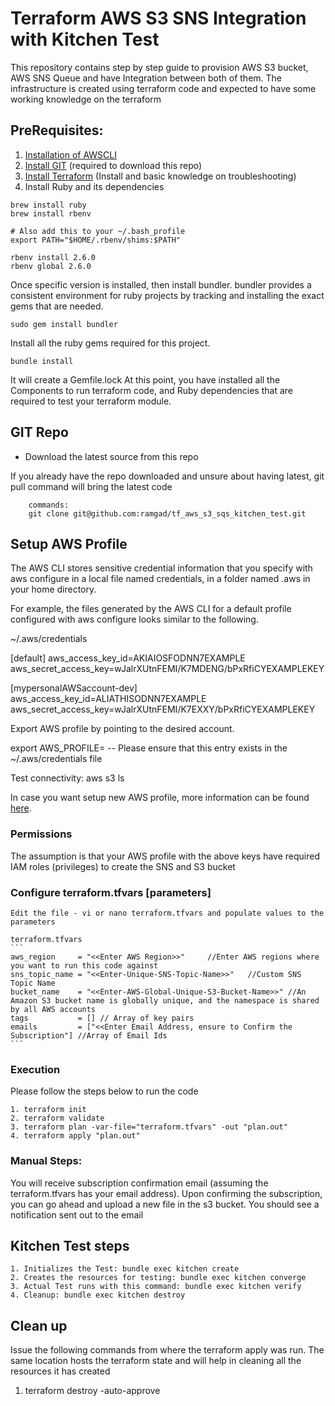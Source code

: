 # Terraform AWS S3 SNS Integration with Kitchen Test

This repository contains step by step guide to provision AWS S3 bucket, AWS SNS Queue and have Integration between both of them. The infrastructure is created using terraform code and expected to have some working knowledge on the terraform

## PreRequisites: 

1. [Installation of AWSCLI](https://docs.aws.amazon.com/cli/latest/userguide/getting-started-install.html)
2. [Install GIT](https://git-scm.com/book/en/v2/Getting-Started-Installing-Git) (required to download this repo)
3. [Install Terraform](https://learn.hashicorp.com/tutorials/terraform/install-cli) (Install and basic knowledge on troubleshooting)
4. Install Ruby and its dependencies

```
brew install ruby
brew install rbenv

# Also add this to your ~/.bash_profile
export PATH="$HOME/.rbenv/shims:$PATH"

rbenv install 2.6.0
rbenv global 2.6.0
```

Once specific version is installed, then install bundler.
bundler provides a consistent environment for ruby projects by tracking and installing the exact gems that are needed.
```
sudo gem install bundler
```

Install all the ruby gems required for this project.
```
bundle install
```

It will create a Gemfile.lock
At this point, you have installed all the Components to run terraform code, and Ruby dependencies that are required to test your terraform module.


## GIT Repo
- Download the latest source from this repo

If you already have the repo downloaded and unsure about having latest, git pull command will bring the latest code
``` 
    commands:
    git clone git@github.com:ramgad/tf_aws_s3_sqs_kitchen_test.git
```

## Setup AWS Profile
The AWS CLI stores sensitive credential information that you specify with aws configure in a local file named credentials, in a folder named .aws in your home directory.

For example, the files generated by the AWS CLI for a default profile configured with aws configure looks similar to the following.

~/.aws/credentials

[default]
aws_access_key_id=AKIAIOSFODNN7EXAMPLE
aws_secret_access_key=wJalrXUtnFEMI/K7MDENG/bPxRfiCYEXAMPLEKEY

[mypersonalAWSaccount-dev]
aws_access_key_id=ALIATHISODNN7EXAMPLE
aws_secret_access_key=wJalrXUtnFEMI/K7EXXY/bPxRfiCYEXAMPLEKEY

Export AWS profile by pointing to the desired account.

export AWS_PROFILE=<mypersonalAWSaccount-dev> -- Please ensure that this entry exists in the ~/.aws/credentials file

Test connectivity: 
aws s3 ls

In case you want setup new AWS profile, more information can be found [here](https://docs.aws.amazon.com/cli/latest/userguide/cli-configure-profiles.html).


### Permissions
The assumption is that your AWS profile with the above keys have required IAM roles (privileges) to create the SNS and S3 bucket

### Configure terraform.tfvars [parameters]
    Edit the file - vi or nano terraform.tfvars and populate values to the parameters
    
    terraform.tfvars
    ```
    aws_region     = "<<Enter AWS Region>>"     //Enter AWS regions where you want to run this code against
    sns_topic_name = "<<Enter-Unique-SNS-Topic-Name>>"   //Custom SNS Topic Name
    bucket_name    = "<<Enter-AWS-Global-Unique-S3-Bucket-Name>>" //An Amazon S3 bucket name is globally unique, and the namespace is shared by all AWS accounts
    tags           = [] // Array of key pairs
    emails         = ["<<Enter Email Address, ensure to Confirm the Subscription"] //Array of Email Ids
    ```
    

### Execution

Please follow the steps below to run the code
```
1. terraform init
2. terraform validate
3. terraform plan -var-file="terraform.tfvars" -out "plan.out"
4. terraform apply "plan.out"
```
    
### Manual Steps:
You will receive subscription confirmation email (assuming the terraform.tfvars has your email address). Upon confirming the subscription, you can go ahead and upload a new file in the s3 bucket. You should see a notification sent out to the email


## Kitchen Test steps
```
1. Initializes the Test: bundle exec kitchen create
2. Creates the resources for testing: bundle exec kitchen converge
3. Actual Test runs with this command: bundle exec kitchen verify
4. Cleanup: bundle exec kitchen destroy
```

## Clean up

Issue the following commands from where the terraform apply was run. The same location hosts the terraform state and will help in cleaning all the resources it has created

1. terraform destroy -auto-approve



